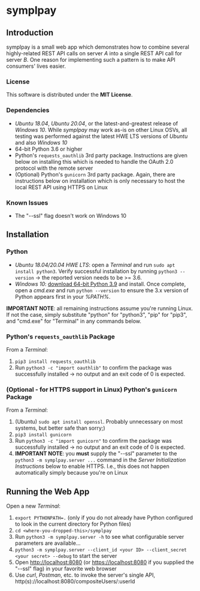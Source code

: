 # symplpay

## Introduction

symplpay is a small web app which demonstrates how to combine several highly-related REST API calls on server _A_ into a single REST API call for server _B_. One reason for implementing such a pattern is to make API consumers' lives easier.

### License

This software is distributed under the **MIT License**.

### Dependencies

* _Ubuntu 18.04_, _Ubuntu 20.04_, or the latest-and-greatest release of _Windows 10_. While _symplpay_ may work as-is on other Linux OSVs, all testing was performed against the latest HWE LTS versions of _Ubuntu_ and also _Windows 10_
* 64-bit Python 3.6 or higher
* Python's `requests_oauthlib` 3rd party package. Instructions are given below on installing this which is needed to handle the OAuth 2.0 protocol with the remote server
* (Optional) Python's `gunicorn` 3rd party package. Again, there are instructions below on installation which is only necessary to host the local REST API using HTTPS on Linux

### Known Issues

* The "--ssl" flag doesn't work on Windows 10

## Installation

### Python

* _Ubuntu 18.04/20.04 HWE LTS_: open a _Terminal_ and run `sudo apt install python3`. Verify successful installation by running `python3 --version` -> the reported version needs to be >= 3.6.
* _Windows 10_: [download 64-bit Python 3.9](https://www.python.org/ftp/python/3.9.0/python-3.9.0-amd64.exe) and install. Once complete, open a _cmd.exe_ and run `python --version` to ensure the 3.x version of Python appears first in your _%PATH%_.

**IMPORTANT NOTE**: all remaining instructions assume you're running Linux. If not the case, simply substitute "python" for "python3", "pip" for "pip3", and "cmd.exe" for "Terminal" in any commands below.

### Python's `requests_oauthlib` Package

From a _Terminal_:

1. `pip3 install requests_oauthlib`
1. Run `python3 -c "import oauthlib"` to confirm the package was successfully installed -> no output and an exit code of 0 is expected.

### (Optional - for HTTPS support in Linux) Python's `gunicorn` Package

From a _Terminal_:

1. (Ubuntu) `sudo apt install openssl`. Probably unnecessary on most systems, but better safe than sorry;)
1. `pip3 install gunicorn`
1. Run `python3 -c "import gunicorn"` to confirm the package was successfully installed -> no output and an exit code of 0 is expected.
1. **IMPORTANT NOTE**: you **must** supply the "--ssl" parameter to the `python3 -m symplpay.server ...` command in the _Server Initialization Instructions_ below to enable HTTPS. I.e., this does not happen automatically simply because you're on Linux

## Running the Web App

Open a new _Terminal_:

1. `export PYTHONPATH=.` (only if you do not already have Python configured to look in the current directory for Python files)
1. `cd <where-you-dropped-this>/symplpay`
1. Run `python3 -m symplpay.server -h` to see what configurable server parameters are available...
1. `python3 -m symplpay.server --client_id <your ID> --client_secret <your secret> --debug` to start the server
1. Open [http://localhost:8080](http://localhost:8080) (or [https://localhost:8080](https://localhost:8080) if you supplied the "--ssl" flag) in your favorite web browser
1. Use _curl_, _Postman_, etc. to invoke the server's single API, http(s)://localhost:8080/compositeUsers/:userId 